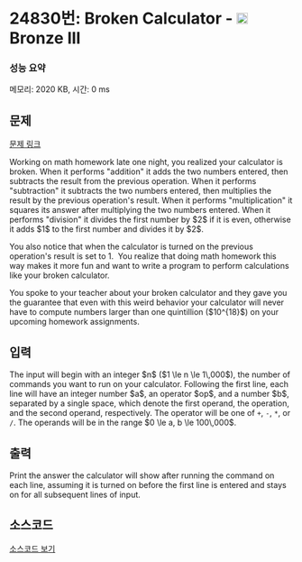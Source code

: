 # 24830번: Broken Calculator - <img src="https://static.solved.ac/tier_small/3.svg" style="height:20px" /> Bronze III

<!-- performance -->
### 성능 요약
메모리: 2020 KB, 시간: 0 ms
<!-- end -->

## 문제

[문제 링크](https://boj.kr/24830)

<p>Working on math homework late one night, you realized your calculator is broken. When it performs "addition" it adds the two numbers entered, then subtracts the result from the previous operation. When it performs "subtraction" it subtracts the two numbers entered, then multiplies the result by the previous operation's result. When it performs "multiplication" it squares its answer after multiplying the two numbers entered. When it performs "division" it divides the first number by $2$ if it is even, otherwise it adds $1$ to the first number and divides it by $2$.</p>

<p>You also notice that when the calculator is turned on the previous operation's result is set to 1. &nbsp;You realize that doing math homework this way makes it more fun and want to write a program to perform calculations like your broken calculator.</p>

<p>You spoke to your teacher about your broken calculator and they gave you the guarantee that even with this weird behavior your calculator will never have to compute numbers larger than one quintillion ($10^{18}$) on your upcoming homework assignments.</p>

## 입력

<p>The input will begin with an integer $n$ ($1 \le n \le 1\,000$), the number of commands you want to run on your calculator. Following the first line, each line will have an integer number $a$, an operator $op$, and a number $b$, separated by a single space, which denote the first operand, the operation, and the second operand, respectively. The operator will be one of <code>+</code>, <code>-</code>, <code>*</code>, or <code>/</code>. The operands will be in the range $0 \le a, b \le 100\,000$.</p>

## 출력

<p>Print the answer the calculator will show after running the command on each line, assuming it is turned on before the first line is entered and stays on for all subsequent lines of input.</p>

## 소스코드

[소스코드 보기](Broken%20Calculator.cpp)